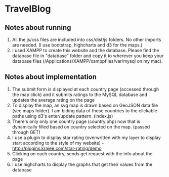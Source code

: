 # TravelBlog

## Notes about running

1. All the js/css files are included into css/dist/js folders. No other imports are needed. (I use bootstrap, highcharts and d3 for the maps.)
2. I used XAMPP to create this website and the database. Please find the database file in "database" folder and copy it to wherever you keep your database files (/Applications/XAMPP/xamppfiles/var/mysql on my mac).

## Notes about implementation

1. The submit form is displayed at each country page (accessed through the map click) and it submits ratings to the MySQL database and updates the average rating on the page
2. To display the map, an svg map is drawn based on GeoJSON data file (see maps folder). I am biding data of those countries to the clickable paths using d3's enter/update pattern. (index.js)
3. There's only only one country page (country.php) now that is dynamically filled based on country selected on the map. (passed through GET)
4. I use a plugin to display star rating (overwritten with my layer to display start according to the style of my website) - http://plugins.krajee.com/star-rating/demo
5. Clicking on each country, sends get request with the info about the page
6. I use highcharts to display the graphs that get their values from the database
